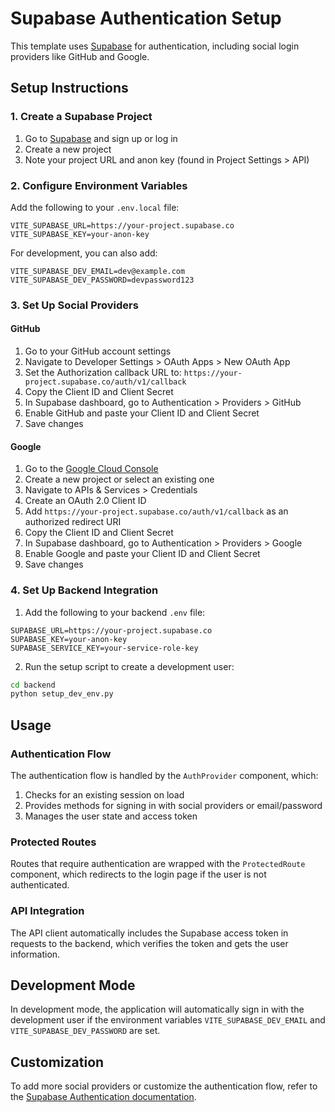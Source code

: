 # Supabase Authentication Setup

This template uses [Supabase](https://supabase.com) for authentication, including social login providers like GitHub and Google.

## Setup Instructions

### 1. Create a Supabase Project

1. Go to [Supabase](https://supabase.com) and sign up or log in
2. Create a new project
3. Note your project URL and anon key (found in Project Settings > API)

### 2. Configure Environment Variables

Add the following to your `.env.local` file:

```
VITE_SUPABASE_URL=https://your-project.supabase.co
VITE_SUPABASE_KEY=your-anon-key
```

For development, you can also add:

```
VITE_SUPABASE_DEV_EMAIL=dev@example.com
VITE_SUPABASE_DEV_PASSWORD=devpassword123
```

### 3. Set Up Social Providers

#### GitHub

1. Go to your GitHub account settings
2. Navigate to Developer Settings > OAuth Apps > New OAuth App
3. Set the Authorization callback URL to: `https://your-project.supabase.co/auth/v1/callback`
4. Copy the Client ID and Client Secret
5. In Supabase dashboard, go to Authentication > Providers > GitHub
6. Enable GitHub and paste your Client ID and Client Secret
7. Save changes

#### Google

1. Go to the [Google Cloud Console](https://console.cloud.google.com/)
2. Create a new project or select an existing one
3. Navigate to APIs & Services > Credentials
4. Create an OAuth 2.0 Client ID
5. Add `https://your-project.supabase.co/auth/v1/callback` as an authorized redirect URI
6. Copy the Client ID and Client Secret
7. In Supabase dashboard, go to Authentication > Providers > Google
8. Enable Google and paste your Client ID and Client Secret
9. Save changes

### 4. Set Up Backend Integration

1. Add the following to your backend `.env` file:

```
SUPABASE_URL=https://your-project.supabase.co
SUPABASE_KEY=your-anon-key
SUPABASE_SERVICE_KEY=your-service-role-key
```

2. Run the setup script to create a development user:

```bash
cd backend
python setup_dev_env.py
```

## Usage

### Authentication Flow

The authentication flow is handled by the `AuthProvider` component, which:

1. Checks for an existing session on load
2. Provides methods for signing in with social providers or email/password
3. Manages the user state and access token

### Protected Routes

Routes that require authentication are wrapped with the `ProtectedRoute` component, which redirects to the login page if the user is not authenticated.

### API Integration

The API client automatically includes the Supabase access token in requests to the backend, which verifies the token and gets the user information.

## Development Mode

In development mode, the application will automatically sign in with the development user if the environment variables `VITE_SUPABASE_DEV_EMAIL` and `VITE_SUPABASE_DEV_PASSWORD` are set.

## Customization

To add more social providers or customize the authentication flow, refer to the [Supabase Authentication documentation](https://supabase.com/docs/guides/auth).
